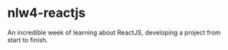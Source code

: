# nlw4-reactjs
An incredible week of learning about ReactJS, developing a project from start to finish.
